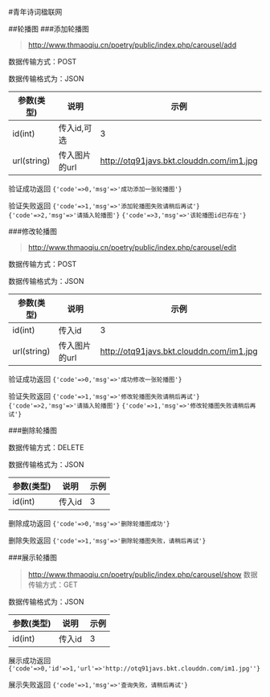 #青年诗词楹联网

##轮播图
###添加轮播图
> http://www.thmaoqiu.cn/poetry/public/index.php/carousel/add

数据传输方式：POST

数据传输格式为：JSON


参数(类型) | 说明 | 示例
----|------|----
id(int) | 传入id,可选  | 3
url(string) | 传入图片的url | http://otq91javs.bkt.clouddn.com/im1.jpg

验证成功返回 
`{'code'=>0,'msg'=>'成功添加一张轮播图'}`

验证失败返回
`{'code'=>1,'msg'=>'添加轮播图失败请稍后再试'}`
`{'code'=>2,'msg'=>'请插入轮播图'}`
`{'code'=>3,'msg'=>'该轮播图id已存在'}`

###修改轮播图
>http://www.thmaoqiu.cn/poetry/public/index.php/carousel/edit

数据传输方式：POST

数据传输格式为：JSON

参数(类型) | 说明 | 示例
----|------|----
id(int) | 传入id  | 3
url(string) | 传入图片的url | http://otq91javs.bkt.clouddn.com/im1.jpg

验证成功返回 
`{'code'=>0,'msg'=>'成功修改一张轮播图'}`

验证失败返回
`{'code'=>1,'msg'=>'修改轮播图失败请稍后再试'}`
`{'code'=>2,'msg'=>'请插入轮播图'}`
`{'code'=>1,'msg'=>'修改轮播图失败请稍后再试'}`

###删除轮播图

数据传输方式：DELETE

数据传输格式为：JSON

参数(类型) | 说明 | 示例
----|------|----
id(int) | 传入id  | 3

删除成功返回
 `{'code'=>0,'msg'=>'删除轮播图成功'}`
 
 删除失败返回
`{'code'=>1,'msg'=>'删除轮播图失败，请稍后再试'}`
 
 ###展示轮播图
 
 >http://www.thmaoqiu.cn/poetry/public/index.php/carousel/show
数据传输方式：GET

数据传输格式为：JSON

参数(类型) | 说明 | 示例
----|------|----
id(int) | 传入id  | 3

展示成功返回
`{'code'=>0,'id'=>1,'url'=>'http://otq91javs.bkt.clouddn.com/im1.jpg''}`

展示失败返回
`{'code'=>1,'msg'=>'查询失败，请稍后再试'}`


 